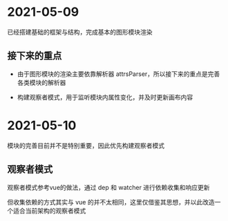 # 2021-05-09
已经搭建基础的框架与结构，完成基本的图形模块渲染

## 接下来的重点
- 由于图形模块的渲染主要依靠解析器 attrsParser，所以接下来的重点是完善各类模块的解析器

- 构建观察者模式，用于监听模块内属性变化，并及时更新画布内容

# 2021-05-10
模块的完善目前并不是特别重要，因此优先构建观察者模式

## 观察者模式
观察者模式参考vue的做法，通过 dep 和 watcher 进行依赖收集和响应更新

但收集依赖的方式其实与 vue 的并不太相同，这里仅借鉴其思想，并以此改造一个适合当前架构的观察者模式